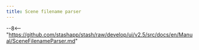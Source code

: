 ```yaml
---
title: Scene filename parser
---
```


--8<-- "https://github.com/stashapp/stash/raw/develop/ui/v2.5/src/docs/en/Manual/SceneFilenameParser.md"